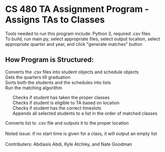 # CS 480 TA Assignment Program - Assigns TAs to Classes

Tools needed to run this program include: Python 3, required .csv files<br>
To build, run main.py, select appropriate files, select output location, select appropriate quarter and year, and click "generate matches" button

## How Program is Structured:
Converts the .csv files into student objects and schedule objects<br>
Gets the quarters till graduation<br>
Sorts both the students and the schedules into lists<br>
Run the matching algorithm<ul>
	Checks if student has taken the proper classes<br>
	Checks if student is eligible to TA based on location<br>
	Checks if student has the correct timeslots<br>
	Appends all selected students to a list in the order of matched classes</ul>
Converts list to .csv file and outputs it to the proper location<br>
<br />
Noted issue: if no start time is given for a class, it will output an empty list<br>
<br />
Contributers: Abdiasis Abdi, Kyle Atchley, and Nate Goodman
